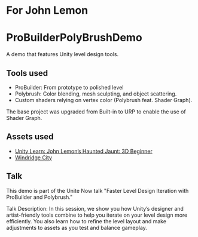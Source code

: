 # For John Lemon

# ProBuilderPolyBrushDemo
A demo that features Unity level design tools.

## Tools used
* ProBuilder: From prototype to polished level
* Polybrush: Color blending, mesh sculpting, and object scattering.
* Custom shaders relying on vertex color (Polybrush feat. Shader Graph). 

The base project was upgraded from Built-in to URP to enable the use of Shader Graph.

## Assets used
- [Unity Learn: John Lemon’s Haunted Jaunt: 3D Beginner](https://learn.unity.com/project/john-lemon-s-haunted-jaunt-3d-beginner)
- [Windridge City](https://assetstore.unity.com/packages/3d/environments/roadways/windridge-city-132222)

## Talk
This demo is part of the Unite Now talk "Faster Level Design Iteration with ProBuilder and Polybrush."

Talk Description: 
In this session, we show you how Unity’s designer and artist-friendly tools combine to help you iterate on your level design more efficiently. You also learn how to refine the level layout and make adjustments to assets as you test and balance gameplay.
